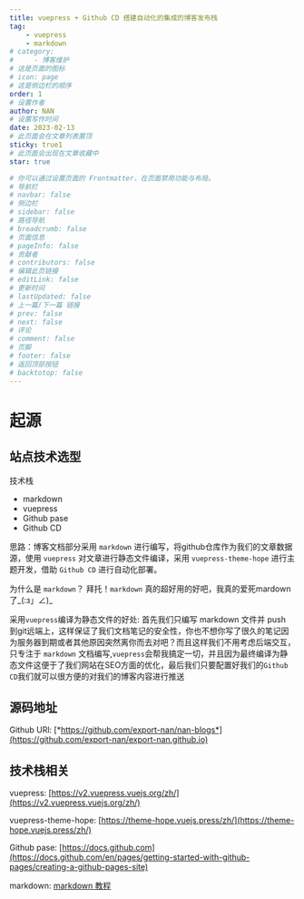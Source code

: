 ```yaml
---
title: vuepress + Github CD 搭建自动化的集成的博客发布栈
tag:
    - vuepress
    - markdown
# category:
#     - 博客维护
# 这是页面的图标
# icon: page
# 这是侧边栏的顺序
order: 1
# 设置作者
author: NAN
# 设置写作时间
date: 2023-02-13
# 此页面会在文章列表置顶
sticky: true1
# 此页面会出现在文章收藏中
star: true

# 你可以通过设置页面的 Frontmatter，在页面禁用功能与布局。
# 导航栏
# navbar: false
# 侧边栏
# sidebar: false
# 路径导航
# breadcrumb: false
# 页面信息
# pageInfo: false
# 贡献者
# contributors: false
# 编辑此页链接
# editLink: false
# 更新时间
# lastUpdated: false
# 上一篇/下一篇 链接
# prev: false
# next: false
# 评论
# comment: false
# 页脚
# footer: false
# 返回顶部按钮
# backtotop: false
---
```


# 起源

## 站点技术选型

技术栈

- markdown
- vuepress
- Github pase
- Github CD

思路：博客文档部分采用 `markdown` 进行编写，将github仓库作为我们的文章数据源，使用 `vuepress` 对文章进行静态文件编译，采用 `vuepress-theme-hope` 进行主题开发，借助 `Github CD` 进行自动化部署。

为什么是 `markdown`？ 拜托！`markdown` 真的超好用的好吧，我真的爱死mardown了_(:з」∠)_

采用`vuepress`编译为静态文件的好处: 首先我们只编写 markdown 文件并 push 到git远端上，这样保证了我们文档笔记的安全性，你也不想你写了很久的笔记因为服务器到期或者其他原因突然离你而去对吧？而且这样我们不用考虑后端交互，只专注于 `markdown` 文档编写,`vuepress`会帮我搞定一切，并且因为最终编译为静态文件这便于了我们网站在SEO方面的优化，最后我们只要配置好我们的`Github CD`我们就可以很方便的对我们的博客内容进行推送


## 源码地址
Github URl: [*https://github.com/export-nan/nan-blogs*](https://github.com/export-nan/export-nan.github.io)

## 技术栈相关
vuepress: [https://v2.vuepress.vuejs.org/zh/](https://v2.vuepress.vuejs.org/zh/)

vuepress-theme-hope: [https://theme-hope.vuejs.press/zh/](https://theme-hope.vuejs.press/zh/)

Github pase: [https://docs.github.com](https://docs.github.com/en/pages/getting-started-with-github-pages/creating-a-github-pages-site)

markdown: [markdown 教程](https://commonmark.org/help/)
